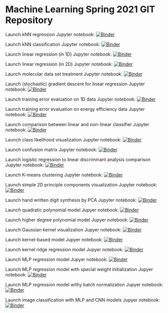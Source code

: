 # Machine Learning Spring 2021 GIT Repository

Launch kNN regression Jupyter notebook: 
[![Binder](https://mybinder.org/badge.svg)](https://mybinder.org/v2/gh/zaspel/MachineLearningSpring2021.git/main?filepath=kNN_regression.ipynb)

Launch kNN classification Jupyter notebook: 
[![Binder](https://mybinder.org/badge.svg)](https://mybinder.org/v2/gh/zaspel/MachineLearningSpring2021.git/main?filepath=kNN_classification.ipynb)

Launch linear regression (in 1D) Jupyter notebook: 
[![Binder](https://mybinder.org/badge.svg)](https://mybinder.org/v2/gh/zaspel/MachineLearningSpring2021.git/main?filepath=linear_regression_1d.ipynb)

Launch linear regression (in 2D) Jupyter notebook: 
[![Binder](https://mybinder.org/badge.svg)](https://mybinder.org/v2/gh/zaspel/MachineLearningSpring2021.git/main?filepath=linear_regression_2d.ipynb)

Launch molecular data set treatment Jupyter notebook: 
[![Binder](https://mybinder.org/badge.svg)](https://mybinder.org/v2/gh/zaspel/MachineLearningSpring2021.git/main?filepath=data_set_molecules.ipynb)

Launch (stochastic) gradient descent for linear regression Jupyter notebook: 
[![Binder](https://mybinder.org/badge.svg)](https://mybinder.org/v2/gh/zaspel/MachineLearningSpring2021.git/main?filepath=gradient_descent_linear_regression.ipynb)

Launch training error evaluation on 1D data Jupyter notebook: 
[![Binder](https://mybinder.org/badge.svg)](https://mybinder.org/v2/gh/zaspel/MachineLearningSpring2021.git/main?filepath=training_error.ipynb)

Launch training error evaluation on energy efficiency data Jupyter notebook: 
[![Binder](https://mybinder.org/badge.svg)](https://mybinder.org/v2/gh/zaspel/MachineLearningSpring2021.git/main?filepath=training_error_energy_efficiency.ipynb)

Launch comparison between linear and non-linear classifier Jupyter notebook: 
[![Binder](https://mybinder.org/badge.svg)](https://mybinder.org/v2/gh/zaspel/MachineLearningSpring2021.git/main?filepath=linear_vs_nonlinear_classification.ipynb)

Launch class likelihood visualization Jupyter notebook: 
[![Binder](https://mybinder.org/badge.svg)](https://mybinder.org/v2/gh/zaspel/MachineLearningSpring2021.git/main?filepath=class_likelihood.ipynb)

Launch confusion matrix Jupyter notebook: 
[![Binder](https://mybinder.org/badge.svg)](https://mybinder.org/v2/gh/zaspel/MachineLearningSpring2021.git/main?filepath=confusion_matrix.ipynb)

Launch logistic regression to linear discriminant analysis comparison Jupyter notebook: 
[![Binder](https://mybinder.org/badge.svg)](https://mybinder.org/v2/gh/zaspel/MachineLearningSpring2021.git/main?filepath=logistic_regression_vs_lda.ipynb)

Launch K-means clustering Jupyter notebook:
[![Binder](https://mybinder.org/badge.svg)](https://mybinder.org/v2/gh/zaspel/MachineLearningSpring2021.git/main?filepath=kMeans_clustering.ipynb)

Launch simple 2D principle components visualization Jupyter notebook:
[![Binder](https://mybinder.org/badge.svg)](https://mybinder.org/v2/gh/zaspel/MachineLearningSpring2021.git/main?filepath=PCA_principle_components_2d.ipynb)

Launch hand written digit synthesis by PCA Jupyter notebook:
[![Binder](https://mybinder.org/badge.svg)](https://mybinder.org/v2/gh/zaspel/MachineLearningSpring2021.git/main?filepath=PCA_synthesis.ipynb)

Launch quadratic polynomial model Jupyer notebook:
[![Binder](https://mybinder.org/badge.svg)](https://mybinder.org/v2/gh/zaspel/MachineLearningSpring2021.git/main?filepath=quadratic_polynomial_model_1d.ipynb)

Launch higher degree polynomial model Jupyer notebook:
[![Binder](https://mybinder.org/badge.svg)](https://mybinder.org/v2/gh/zaspel/MachineLearningSpring2021.git/main?filepath=polynomial_model_2d.ipynb)

Launch Gaussian kernel visualization Jupyer notebook:
[![Binder](https://mybinder.org/badge.svg)](https://mybinder.org/v2/gh/zaspel/MachineLearningSpring2021.git/main?filepath=gaussian_kernel.ipynb)

Launch kernel-based model Jupyer notebook:
[![Binder](https://mybinder.org/badge.svg)](https://mybinder.org/v2/gh/zaspel/MachineLearningSpring2021.git/main?filepath=kernel_regression.ipynb)

Launch kernel ridge regression model Jupyer notebook:
[![Binder](https://mybinder.org/badge.svg)](https://mybinder.org/v2/gh/zaspel/MachineLearningSpring2021.git/main?filepath=kernel_ridge_regression.ipynb)

Launch MLP regression model Jupyer notebook:
[![Binder](https://mybinder.org/badge.svg)](https://mybinder.org/v2/gh/zaspel/MachineLearningSpring2021.git/main?filepath=nn_regression.ipynb)

Launch MLP regression model with special weight initialization Jupyer notebook:
[![Binder](https://mybinder.org/badge.svg)](https://mybinder.org/v2/gh/zaspel/MachineLearningSpring2021.git/main?filepath=nn_regression_initialization.ipynb)

Launch MLP regression model withy batch normalization Jupyer notebook:
[![Binder](https://mybinder.org/badge.svg)](https://mybinder.org/v2/gh/zaspel/MachineLearningSpring2021.git/main?filepath=nn_regression_batch_normalization.ipynb)

Launch image classification with MLP and CNN models Jupyer notebook:
[![Binder](https://mybinder.org/badge.svg)](https://mybinder.org/v2/gh/zaspel/MachineLearningSpring2021.git/main?filepath=nn_from_mlp_to_cnn.ipynb)

